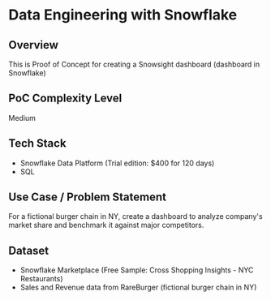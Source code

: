 # Data Engineering with Snowflake

## Overview

This is Proof of Concept for creating a Snowsight dashboard (dashboard in Snowflake)

## PoC Complexity Level

Medium

## Tech Stack

- Snowflake Data Platform (Trial edition: $400 for 120 days)
- SQL

## Use Case / Problem Statement

For a fictional burger chain in NY, create a dashboard to analyze company's market share and benchmark it against major competitors.

## Dataset

- Snowflake Marketplace (Free Sample: Cross Shopping Insights - NYC Restaurants)
- Sales and Revenue data from RareBurger (fictional burger chain in NY)

